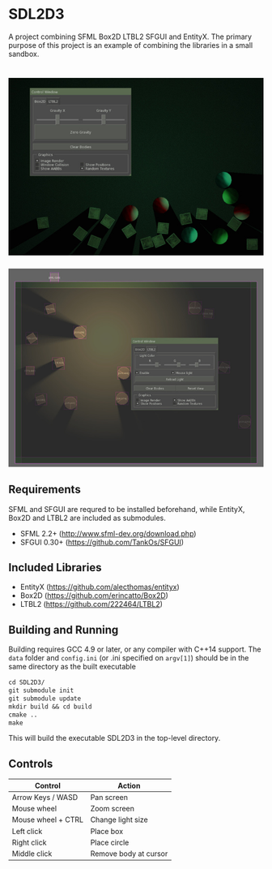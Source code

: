 # SDL2D3
A project combining SFML Box2D LTBL2 SFGUI and EntityX.
The primary purpose of this project is an example of combining the libraries in a small sandbox.

![Alt Text](sdl2d3_0.jpg)
==================
![Alt Text](sdl2d3_1.jpg)

## Requirements
SFML and SFGUI are requred to be installed beforehand, while EntityX, Box2D and LTBL2 are included as submodules.
- SFML 2.2+ (http://www.sfml-dev.org/download.php)
- SFGUI 0.30+ (https://github.com/TankOs/SFGUI)

## Included Libraries
- EntityX (https://github.com/alecthomas/entityx)
- Box2D (https://github.com/erincatto/Box2D)
- LTBL2 (https://github.com/222464/LTBL2)

## Building and Running
Building requires GCC 4.9 or later, or any compiler with C++14 support. The `data` folder and `config.ini` (or .ini specified on ``argv[1]``) should be in the same directory as the built executable
```
cd SDL2D3/
git submodule init
git submodule update
mkdir build && cd build
cmake ..
make
```

This will build the executable SDL2D3 in the top-level directory.

## Controls
Control | Action
----------| ---------
Arrow Keys / WASD | Pan screen
Mouse wheel | Zoom screen 
Mouse wheel + CTRL |  Change light size
Left click  | Place box
Right click | Place circle
Middle click| Remove body at cursor
